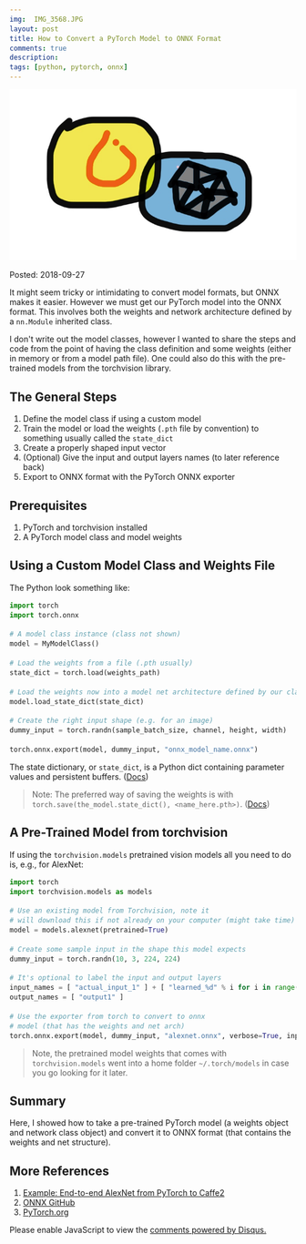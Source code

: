 ```yaml
---
img:  IMG_3568.JPG
layout: post
title: How to Convert a PyTorch Model to ONNX Format
comments: true
description: 
tags: [python, pytorch, onnx]
---
```


![](img/pytorch_loves_onnx.jpg)

Posted:  2018-09-27

It might seem tricky or intimidating to convert model formats, but ONNX makes it easier.  However we must get our PyTorch model into the ONNX format.  This involves both the weights and network architecture defined by a `nn.Module` inherited class.

I don't write out the model classes, however I wanted to share the steps and code from the point of having the class definition and some weights (either in memory or from a model path file).  One could also do this with the pre-trained models from the torchvision library.

## The General Steps

1. Define the model class if using a custom model
2. Train the model or load the weights (`.pth` file by convention) to something usually called the `state_dict`
3. Create a properly shaped input vector
5. (Optional) Give the input and output layers names (to later reference back)
6. Export to ONNX format with the PyTorch ONNX exporter

## Prerequisites

1. PyTorch and torchvision installed
2. A PyTorch model class and model weights

## Using a Custom Model Class and Weights File

The Python look something like:
```python
import torch
import torch.onnx

# A model class instance (class not shown)
model = MyModelClass()

# Load the weights from a file (.pth usually)
state_dict = torch.load(weights_path)

# Load the weights now into a model net architecture defined by our class
model.load_state_dict(state_dict)

# Create the right input shape (e.g. for an image)
dummy_input = torch.randn(sample_batch_size, channel, height, width)

torch.onnx.export(model, dummy_input, "onnx_model_name.onnx")
```



The state dictionary, or `state_dict`, is a Python dict containing parameter values and persistent buffers.  ([Docs](https://pytorch.org/docs/stable/nn.html#torch.nn.Module.load_state_dict))

> Note:  The preferred way of saving the weights is with `torch.save(the_model.state_dict(), <name_here.pth>)`. ([Docs](https://pytorch.org/docs/stable/notes/serialization.html#recommended-approach-for-saving-a-model))

## A Pre-Trained Model from torchvision

If using the `torchvision.models` pretrained vision models all you need to do is, e.g., for AlexNet:

```python
import torch
import torchvision.models as models

# Use an existing model from Torchvision, note it 
# will download this if not already on your computer (might take time)
model = models.alexnet(pretrained=True)

# Create some sample input in the shape this model expects
dummy_input = torch.randn(10, 3, 224, 224)

# It's optional to label the input and output layers
input_names = [ "actual_input_1" ] + [ "learned_%d" % i for i in range(16) ]
output_names = [ "output1" ]

# Use the exporter from torch to convert to onnx 
# model (that has the weights and net arch)
torch.onnx.export(model, dummy_input, "alexnet.onnx", verbose=True, input_names=input_names, output_names=output_names)
```

> Note, the pretrained model weights that comes with `torchvision.models` went into a home folder `~/.torch/models` in case you go looking for it later.

## Summary

Here, I showed how to take a pre-trained PyTorch model (a weights object and network class object) and convert it to ONNX format (that contains the weights and net structure).

## More References

1. [Example: End-to-end AlexNet from PyTorch to Caffe2](https://pytorch.org/docs/stable/onnx.html#module-torch.onnx)
2. [ONNX GitHub](https://github.com/onnx/onnx)
3. [PyTorch.org](https://pytorch.org)

<div id="disqus_thread"></div>
<script>
    /**
     *  RECOMMENDED CONFIGURATION VARIABLES: EDIT AND UNCOMMENT THE SECTION BELOW TO INSERT DYNAMIC VALUES FROM YOUR PLATFORM OR CMS.
     *  LEARN WHY DEFINING THESE VARIABLES IS IMPORTANT: https://disqus.com/admin/universalcode/#configuration-variables
     */
    
    var disqus_config = function () {
        this.page.url = 'https://michhar.github.io/convolutional-in-layers-and-sequences/';  // Replace PAGE_URL with your page's canonical URL variable
        this.page.identifier = 'happycat1'; // Replace PAGE_IDENTIFIER with your page's unique identifier variable
    };
    
    (function() {  // DON'T EDIT BELOW THIS LINE
        var d = document, s = d.createElement('script');
        
        s.src = 'https://michhar.disqus.com/embed.js';
        
        s.setAttribute('data-timestamp', +new Date());
        (d.head || d.body).appendChild(s);
    })();
</script>
<noscript>Please enable JavaScript to view the <a href="https://disqus.com/?ref_noscript" rel="nofollow">comments powered by Disqus.</a></noscript>